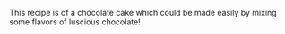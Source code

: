 This recipe is of a chocolate cake which could be made easily by mixing some flavors of luscious chocolate! 
